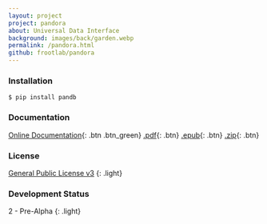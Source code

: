```yaml
---
layout: project
project: pandora
about: Universal Data Interface
background: images/back/garden.webp
permalink: /pandora.html
github: frootlab/pandora
---
```


### Installation
```shell
$ pip install pandb
```

### Documentation
[Online Documentation](http://docs.frootlab.org/projects/pandora){: .btn .btn_green} [.pdf](https://readthedocs.org/projects/pandora/downloads/pdf/latest/){: .btn}
[.epub](https://readthedocs.org/projects/pandora/downloads/epub/latest/){: .btn}
[.zip](https://readthedocs.org/projects/pandora/downloads/htmlzip/latest/){: .btn}

### License
[General Public License v3](https://www.gnu.org/licenses/gpl.html)
{: .light}

### Development Status
2 - Pre-Alpha
{: .light}
